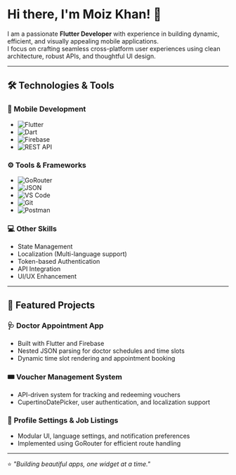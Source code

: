 # Hi there, I'm Moiz Khan! 👋  

I am a passionate **Flutter Developer** with experience in building dynamic, efficient, and visually appealing mobile applications.  
I focus on crafting seamless cross-platform user experiences using clean architecture, robust APIs, and thoughtful UI design.  

---

## 🛠️ Technologies & Tools  

### 🧩 Mobile Development  
- ![Flutter](https://img.shields.io/badge/Flutter-02569B?style=for-the-badge&logo=flutter&logoColor=white)
- ![Dart](https://img.shields.io/badge/Dart-0175C2?style=for-the-badge&logo=dart&logoColor=white)
- ![Firebase](https://img.shields.io/badge/Firebase-FFCA28?style=for-the-badge&logo=firebase&logoColor=black)
- ![REST API](https://img.shields.io/badge/REST_API-005571?style=for-the-badge&logo=postman&logoColor=white)

### ⚙️ Tools & Frameworks  
- ![GoRouter](https://img.shields.io/badge/GoRouter-000000?style=for-the-badge&logo=flutter&logoColor=white)
- ![JSON](https://img.shields.io/badge/JSON-000000?style=for-the-badge&logo=json&logoColor=white)
- ![VS Code](https://img.shields.io/badge/VS_Code-007ACC?style=for-the-badge&logo=visual-studio-code&logoColor=white)
- ![Git](https://img.shields.io/badge/Git-F05032?style=for-the-badge&logo=git&logoColor=white)
- ![Postman](https://img.shields.io/badge/Postman-FF6C37?style=for-the-badge&logo=postman&logoColor=white)

### 💻 Other Skills  
- State Management  
- Localization (Multi-language support)  
- Token-based Authentication  
- API Integration  
- UI/UX Enhancement  

---

## 🚀 Featured Projects  

### 🩺 **Doctor Appointment App**  
- Built with Flutter and Firebase  
- Nested JSON parsing for doctor schedules and time slots  
- Dynamic time slot rendering and appointment booking  

### 🎟 **Voucher Management System**  
- API-driven system for tracking and redeeming vouchers  
- CupertinoDatePicker, user authentication, and localization support  

### 👤 **Profile Settings & Job Listings**  
- Modular UI, language settings, and notification preferences  
- Implemented using GoRouter for efficient route handling  

---

⭐ *"Building beautiful apps, one widget at a time."*
